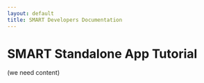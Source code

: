 ```yaml
---
layout: default
title: SMART Developers Documentation
---
```


# SMART Standalone App Tutorial
(we need content)